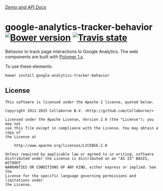 _[Demo and API Docs](http://collaborne.github.io/google-analytics-tracker-behavior)_


google-analytics-tracker-behavior [![Bower version](https://badge.fury.io/bo/google-analytics-tracker-behavior.svg)](http://badge.fury.io/bo/google-analytics-tracker-behavior) [![Travis state](https://travis-ci.org/Collaborne/google-analytics-tracker-behavior.svg?branch=master)](https://travis-ci.org/Collaborne/google-analytics-tracker-behavior)
=========

Behavior to track page interactions to Google Analytics. The web components are built with [Polymer 1.x](https://www.polymer-project.org).


To use these elements:

`bower install google-analytics-tracker-behavior`


## License

    This software is licensed under the Apache 2 license, quoted below.

    Copyright 2011-2015 Collaborne B.V. <http://github.com/Collaborne/>

    Licensed under the Apache License, Version 2.0 (the "License"); you may not
    use this file except in compliance with the License. You may obtain a copy of
    the License at

        http://www.apache.org/licenses/LICENSE-2.0

    Unless required by applicable law or agreed to in writing, software
    distributed under the License is distributed on an "AS IS" BASIS, WITHOUT
    WARRANTIES OR CONDITIONS OF ANY KIND, either express or implied. See the
    License for the specific language governing permissions and limitations under
    the License.
